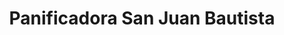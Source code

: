 ---
title: "Panificadora San Juan Bautista"
url: /villarta-de-san-juan/panificadora-san-juan-bautista/
shop: panadería
---